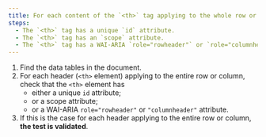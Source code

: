 ```yaml
---
title: For each content of the `<th>` tag applying to the whole row or column, does the `<th>` tag respect one of these conditions (excluding special cases)?
steps:
  - The `<th>` tag has a unique `id` attribute.
  - The `<th>` tag has an `scope` attribute.
  - The `<th>` tag has a WAI-ARIA `role="rowheader"` or `role="columnheader"` attribute.
---
```


1. Find the data tables in the document.
2. For each header (`<th>` element) applying to the entire row or column, check that the `<th>` element has
   - either a unique `id` attribute;
   - or a scope attribute;
   - or a WAI-ARIA `role="rowheader"` or `"columnheader"` attribute.
3. If this is the case for each header applying to the entire row or column, **the test is validated**.
